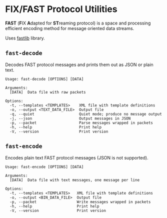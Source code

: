 # FIX/FAST Protocol Utilities

**FAST** (**F**IX **A**dapted for **ST**reaming protocol) is a space and processing efficient encoding method for message oriented data streams.

Uses [fastlib](https://crates.io/crates/fastlib) library.

## `fast-decode`

Decodes FAST protocol messages and prints them out as JSON or plain text.

```
Usage: fast-decode [OPTIONS] [DATA]

Arguments:
  [DATA]  Data file with raw packets

Options:
  -t, --templates <TEMPLATES>    XML file with template definitions
  -o, --output <TEXT_DATA_FILE>  Output file
  -q, --quiet                    Quiet mode; produce no message output
  -j, --json                     Output messages in JSON
  -p, --packet                   Parse messages wrapped in packets
  -h, --help                     Print help
  -V, --version                  Print version
```

## `fast-encode`

Encodes plain text FAST protocol messages (JSON is not supported).

```
Usage: fast-encode [OPTIONS] [DATA]

Arguments:
  [DATA]  Data file with text messages, one message per line

Options:
  -t, --templates <TEMPLATES>   XML file with template definitions
  -o, --output <BIN_DATA_FILE>  Output file
  -p, --packet                  Write messages wrapped in packets
  -h, --help                    Print help
  -V, --version                 Print version
```
